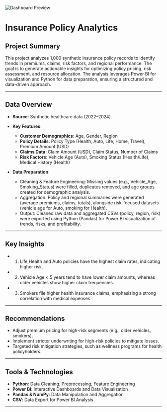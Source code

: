 ![Dashboard Preview](Dashboard/ClaimDenialDashboard.png)
# **Insurance Policy Analytics**

## **Project Summary**  
This project analyzes 1,000 synthetic insurance policy records to identify trends in premiums, claims, risk factors, and regional performance. The goal is to generate actionable insights for optimizing policy pricing, risk assessment, and resource allocation. The analysis leverages Power BI for visualization and Python for data preparation, ensuring a structured and data-driven approach.  

---


## **Data Overview**  

- **Source**: Synthetic healthcare data (2022–2024).  
- **Key Features**:  
  - **Customer Demographics**: Age, Gender, Region
  - **Policy Details**: Policy Type (Health, Auto, Life, Home, Travel), Premium Amount (USD)
  - **Claims Data**: Claim Amount (USD), Claim Status, Number of Claims
  - **Risk Factors**: Vehicle Age (Auto), Smoking Status (Health/Life), Medical History (Health)  
  

- **Data Preparation**:  
  - Cleaning & Feature Engineering: Missing values (e.g., Vehicle_Age, Smoking_Status) were filled, duplicates removed, and age groups created for demographic analysis.
  - Aggregation: Policy and regional summaries were generated (average premiums, claims, totals), alongside risk-focused datasets (vehicle age for Auto, smoking for Health).
  - Output: Cleaned raw data and aggregated CSVs (policy, region, risk) were exported using Python (Pandas) for Power BI visualization of trends, risks, and profitability.

---

## **Key Insights**  

  - 1. Life,Health and Auto policies have the highest claim rates, indicating higher risk.
  - 2. Vehicle Age < 5 years tend to have lower claim amounts, whereas older vehicles show higher claim frequencies.
  - 3. Smokers file higher health insurance claims, emphasizing a strong correlation with medical expenses  

---

## **Recommendations**  

  - Adjust premium pricing for high-risk segments (e.g., older vehicles, smokers).
  - Implement stricter underwriting for high-risk policies to mitigate losses.
  - Targeted risk mitigation strategies, such as wellness programs for health policyholders. 

---

## **Tools & Technologies**  

- **Python**: Data Cleaning, Preprocessing, Feature Engineering
- **Power BI**: Interactive Dashboards and Data Visualization
- **Pandas & NumPy**: Data Manipulation and Aggregation
- **CSV**: Data Export for Power BI Analysis 

---
  
